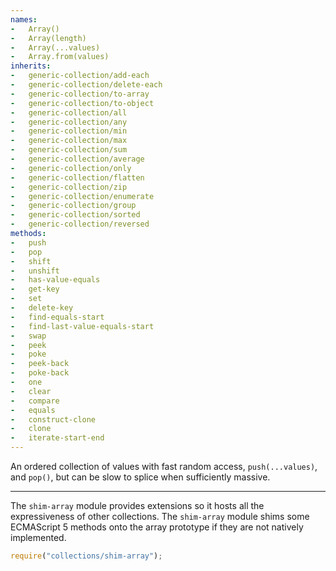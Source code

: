 ```yaml
---
names:
-   Array()
-   Array(length)
-   Array(...values)
-   Array.from(values)
inherits:
-   generic-collection/add-each
-   generic-collection/delete-each
-   generic-collection/to-array
-   generic-collection/to-object
-   generic-collection/all
-   generic-collection/any
-   generic-collection/min
-   generic-collection/max
-   generic-collection/sum
-   generic-collection/average
-   generic-collection/only
-   generic-collection/flatten
-   generic-collection/zip
-   generic-collection/enumerate
-   generic-collection/group
-   generic-collection/sorted
-   generic-collection/reversed
methods:
-   push
-   pop
-   shift
-   unshift
-   has-value-equals
-   get-key
-   set
-   delete-key
-   find-equals-start
-   find-last-value-equals-start
-   swap
-   peek
-   poke
-   peek-back
-   poke-back
-   one
-   clear
-   compare
-   equals
-   construct-clone
-   clone
-   iterate-start-end
---
```


An ordered collection of values with fast random access, `push(...values)`, and
`pop()`, but can be slow to splice when sufficiently massive.

---

The `shim-array` module provides extensions so it hosts all the expressiveness
of other collections.  The `shim-array` module shims some ECMAScript 5 methods
onto the array prototype if they are not natively implemented.

```js
require("collections/shim-array");
```

